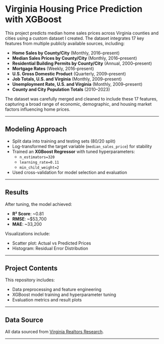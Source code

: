 # Virginia Housing Price Prediction with XGBoost

This project predicts median home sales prices across Virginia counties and cities using a custom dataset I created. The dataset integrates 17 key features from multiple publicly available sources, including:

- **Home Sales by County/City** (Monthly, 2016–present)  
- **Median Sales Prices by County/City** (Monthly, 2016–present)  
- **Residential Building Permits by County/City** (Annual, 2000–present)  
- **Mortgage Rates** (Weekly, 2016–present)  
- **U.S. Gross Domestic Product** (Quarterly, 2009–present)  
- **Job Totals, U.S. and Virginia** (Monthly, 2009–present)  
- **Unemployment Rate, U.S. and Virginia** (Monthly, 2009–present)  
- **County and City Population Totals** (2010–2023)  

The dataset was carefully merged and cleaned to include these 17 features, capturing a broad range of economic, demographic, and housing market factors influencing home prices.

---

## Modeling Approach

- Split data into training and testing sets (80/20 split)
- Log-transformed the target variable (`median_sales_price`) for stability
- Trained an **XGBoost Regressor** with tuned hyperparameters:
  - `n_estimators=320`
  - `learning_rate=0.11`
  - `min_child_weight=2`
- Used cross-validation for model selection and evaluation

---

## Results

After tuning, the model achieved:

- **R² Score**: ~0.81  
- **RMSE**: ~$53,700  
- **MAE**: ~33,200  

Visualizations include:

- Scatter plot: Actual vs Predicted Prices  
- Histogram: Residual Error Distribution

---

## Project Contents

This repository includes:

- Data preprocessing and feature engineering
- XGBoost model training and hyperparameter tuning
- Evaluation metrics and result plots

---

## Data Source

All data sourced from [Virginia Realtors Research](https://virginiarealtors.org/research/data/).

---
